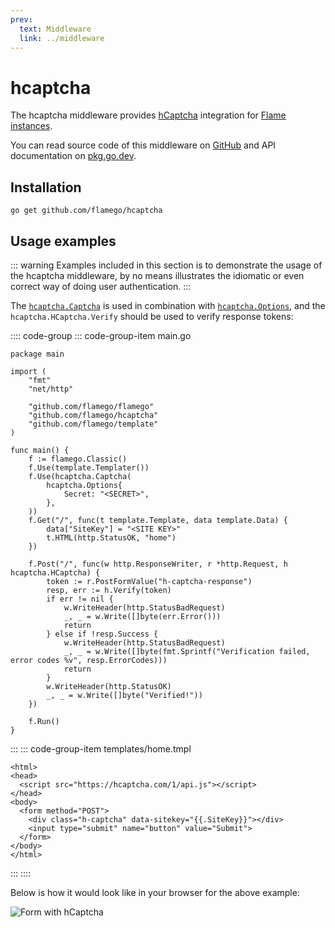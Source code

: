 ```yaml
---
prev:
  text: Middleware
  link: ../middleware
---
```


# hcaptcha

The hcaptcha middleware provides [hCaptcha](https://www.hcaptcha.com/) integration for [Flame instances](../core-concepts.md#instances).

You can read source code of this middleware on [GitHub](https://github.com/flamego/hcaptcha) and API documentation on [pkg.go.dev](https://pkg.go.dev/github.com/flamego/hcaptcha?tab=doc).

## Installation

```:no-line-numbers
go get github.com/flamego/hcaptcha
```

## Usage examples

::: warning
Examples included in this section is to demonstrate the usage of the hcaptcha middleware, by no means illustrates the idiomatic or even correct way of doing user authentication.
:::

The [`hcaptcha.Captcha`](https://pkg.go.dev/github.com/flamego/hcaptcha#Captcha) is used in combination with [`hcaptcha.Options`](https://pkg.go.dev/github.com/flamego/hcaptcha#Options), and the `hcaptcha.HCaptcha.Verify` should be used to verify response tokens:

:::: code-group
::: code-group-item main.go
```go:no-line-numbers{21,27}
package main

import (
	"fmt"
	"net/http"

	"github.com/flamego/flamego"
	"github.com/flamego/hcaptcha"
	"github.com/flamego/template"
)

func main() {
	f := flamego.Classic()
	f.Use(template.Templater())
	f.Use(hcaptcha.Captcha(
		hcaptcha.Options{
			Secret: "<SECRET>",
		},
	))
	f.Get("/", func(t template.Template, data template.Data) {
		data["SiteKey"] = "<SITE KEY>"
		t.HTML(http.StatusOK, "home")
	})

	f.Post("/", func(w http.ResponseWriter, r *http.Request, h hcaptcha.HCaptcha) {
		token := r.PostFormValue("h-captcha-response")
		resp, err := h.Verify(token)
		if err != nil {
			w.WriteHeader(http.StatusBadRequest)
			_, _ = w.Write([]byte(err.Error()))
			return
		} else if !resp.Success {
			w.WriteHeader(http.StatusBadRequest)
			_, _ = w.Write([]byte(fmt.Sprintf("Verification failed, error codes %v", resp.ErrorCodes)))
			return
		}
		w.WriteHeader(http.StatusOK)
		_, _ = w.Write([]byte("Verified!"))
	})

	f.Run()
}
```
:::
::: code-group-item templates/home.tmpl
```html:no-line-numbers
<html>
<head>
  <script src="https://hcaptcha.com/1/api.js"></script>
</head>
<body>
  <form method="POST">
    <div class="h-captcha" data-sitekey="{{.SiteKey}}"></div>
    <input type="submit" name="button" value="Submit">
  </form>
</body>
</html>
```
:::
::::

Below is how it would look like in your browser for the above example:

![Form with hCaptcha](https://user-images.githubusercontent.com/2946214/158646590-6e58234f-70ae-4afa-a9f4-b69ffaa5c04f.png)
